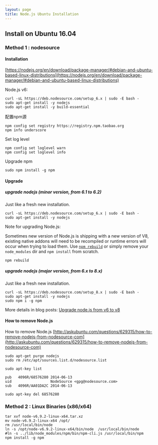 ```yaml
---
layout: page
title: Node.js Ubuntu Installation
---
```


## Install on Ubuntu 16.04

### Method 1 : nodesource

#### Installation

[https://nodejs.org/en/download/package-manager/#debian-and-ubuntu-based-linux-distributions](https://nodejs.org/en/download/package-manager/#debian-and-ubuntu-based-linux-distributions)

Node.js v6:

```
curl -sL https://deb.nodesource.com/setup_6.x | sudo -E bash -
sudo apt-get install -y nodejs
sudo apt-get install -y build-essential
```

配置npm源

```
npm config set registry https://registry.npm.taobao.org
npm info underscore
```

Set log level

```
npm config set loglevel warn
npm config set loglevel info
```

Upgrade npm

```
sudo npm install -g npm
```

#### Upgrade

##### upgrade nodejs (minor version, from 6.1 to 6.2)

Just like a fresh new installation.

```
curl -sL https://deb.nodesource.com/setup_6.x | sudo -E bash -
sudo apt-get install -y nodejs
```

Note for upgrading Node.js:

Sometimes new version of Node.js is shipping with a new version of V8, existing native addons will need to be recompiled or runtime errors will occur when trying to load them. Use [`npm rebuild`](https://docs.npmjs.com/cli/rebuild) or simply remove your `node_modules` dir and `npm install` from scratch.

```
npm rebuild
```

##### upgrade nodejs (major version, from 6.x to 8.x)

Just like a fresh new installation.

```
curl -sL https://deb.nodesource.com/setup_8.x | sudo -E bash -
sudo apt-get install -y nodejs
sudo npm i -g npm
```

More details in blog posts: [Upgrade node.js from v6 to v8](/2017/07/19/upgrade-node-from-v6-to-v8.html)

#### How to remove Node.js

How to remove Node.js [http://askubuntu.com/questions/629315/how-to-remove-nodejs-from-nodesource-com](http://askubuntu.com/questions/629315/how-to-remove-nodejs-from-nodesource-com)

```
sudo apt-get purge nodejs
sudo rm /etc/apt/sources.list.d/nodesource.list
```

```
sudo apt-key list
```

```
pub   4096R/68576280 2014-06-13
uid                  NodeSource <gpg@nodesource.com>
sub   4096R/AA01DA2C 2014-06-13
```

```
sudo apt-key del 68576280
```

### Method 2 : Linux Binaries (x86/x64)

```
tar xvf node-v6.9.2-linux-x64.tar.xz
mv node-v6.9.2-linux-x64 /opt/
rm /usr/local/bin/node
ln -s /opt/node-v6.9.2-linux-x64/bin/node  /usr/local/bin/node
#ln -s ../lib/node_modules/npm/bin/npm-cli.js /usr/local/bin/npm
npm install -g npm
```